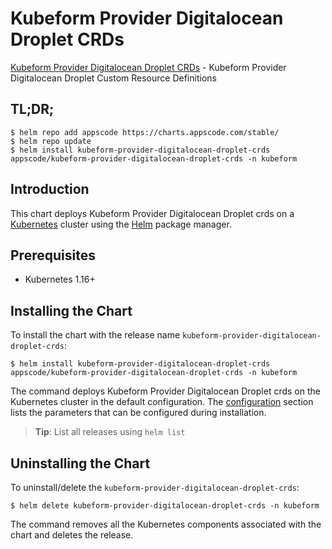 # Kubeform Provider Digitalocean Droplet CRDs

[Kubeform Provider Digitalocean Droplet CRDs](https://github.com/kubeform) - Kubeform Provider Digitalocean Droplet Custom Resource Definitions

## TL;DR;

```console
$ helm repo add appscode https://charts.appscode.com/stable/
$ helm repo update
$ helm install kubeform-provider-digitalocean-droplet-crds appscode/kubeform-provider-digitalocean-droplet-crds -n kubeform
```

## Introduction

This chart deploys Kubeform Provider Digitalocean Droplet crds on a [Kubernetes](http://kubernetes.io) cluster using the [Helm](https://helm.sh) package manager.

## Prerequisites

- Kubernetes 1.16+

## Installing the Chart

To install the chart with the release name `kubeform-provider-digitalocean-droplet-crds`:

```console
$ helm install kubeform-provider-digitalocean-droplet-crds appscode/kubeform-provider-digitalocean-droplet-crds -n kubeform
```

The command deploys Kubeform Provider Digitalocean Droplet crds on the Kubernetes cluster in the default configuration. The [configuration](#configuration) section lists the parameters that can be configured during installation.

> **Tip**: List all releases using `helm list`

## Uninstalling the Chart

To uninstall/delete the `kubeform-provider-digitalocean-droplet-crds`:

```console
$ helm delete kubeform-provider-digitalocean-droplet-crds -n kubeform
```

The command removes all the Kubernetes components associated with the chart and deletes the release.



